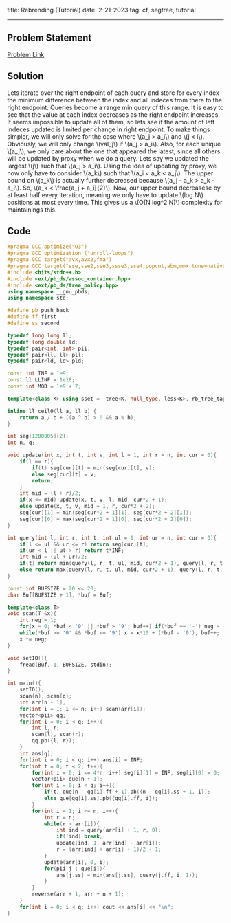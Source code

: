 title: Rebrending (Tutorial)
date: 2-21-2023
tag: cf, segtree, tutorial

---

## Problem Statement

[Problem Link](https://codeforces.com/contest/1793/problem/F)

## Solution

Lets iterate over the right endpoint of each query and store for every index the minimum difference between the index and all indeces from there to the right endpoint. Queries become a range min query of this range. It is easy to see that the value at each index decreases as the right endpoint increases. It seems impossible to update all of them, so lets see if the amount of left indeces updated is limited per change in right endpoint. To make things simpler, we will only solve for the case where \\(a_j > a_i\\) and \\(j < i\\). Obviously, we will only change \\(val_j\\) if \\(a_j > a_i\\). Also, for each unique \\(a_j\\), we only care about the one that appeared the latest, since all others will be updated by proxy when we do a query. Lets say we updated the largest \\(j\\) such that \\(a_j > a_i\\). Using the idea of updating by proxy, we now only have to consider \\(a_k\\) such that \\(a_i < a_k < a_j\\). The upper bound on \\(a_k\\) is actually further decreased because \\(a_j - a_k > a_k - a_i\\). So, \\(a_k < \\frac{a_j + a_i}{2}\\). Now, our upper bound decreasese by at least half every iteration, meaning we only have to update \\(log N\\) positions at most every time. This gives us a \\(O(N log^2 N)\\) complexity for maintainings this.

## Code

```c++
#pragma GCC optimize("O3")
#pragma GCC optimization ("unroll-loops")
#pragma GCC target("avx,avx2,fma")
#pragma GCC target("sse,sse2,sse3,ssse3,sse4,popcnt,abm,mmx,tune=native")
#include <bits/stdc++.h>
#include <ext/pb_ds/assoc_container.hpp>
#include <ext/pb_ds/tree_policy.hpp>
using namespace __gnu_pbds;
using namespace std;

#define pb push_back
#define ff first
#define ss second

typedef long long ll;
typedef long double ld;
typedef pair<int, int> pii;
typedef pair<ll, ll> pll;
typedef pair<ld, ld> pld;

const int INF = 1e9;
const ll LLINF = 1e18;
const int MOD = 1e9 + 7;

template<class K> using sset =  tree<K, null_type, less<K>, rb_tree_tag, tree_order_statistics_node_update>;

inline ll ceil0(ll a, ll b) {
    return a / b + ((a ^ b) > 0 && a % b);
}

int seg[1200005][2];
int n, q;

void update(int x, int t, int v, int l = 1, int r = n, int cur = 0){
    if(l == r){
        if(t) seg[cur][t] = min(seg[cur][t], v);
        else seg[cur][t] = v;
        return;
    }
    int mid = (l + r)/2;
    if(x <= mid) update(x, t, v, l, mid, cur*2 + 1);
    else update(x, t, v, mid + 1, r, cur*2 + 2);
    seg[cur][1] = min(seg[cur*2 + 1][1], seg[cur*2 + 2][1]);
    seg[cur][0] = max(seg[cur*2 + 1][0], seg[cur*2 + 2][0]);
}

int query(int l, int r, int t, int ul = 1, int ur = n, int cur = 0){
    if(l <= ul && ur <= r) return seg[cur][t];
    if(ur < l || ul > r) return t*INF;
    int mid = (ul + ur)/2;
    if(t) return min(query(l, r, t, ul, mid, cur*2 + 1), query(l, r, t, mid + 1, ur, cur*2 + 2));
    else return max(query(l, r, t, ul, mid, cur*2 + 1), query(l, r, t, mid + 1, ur, cur*2 + 2));
}

const int BUFSIZE = 20 << 20;
char Buf[BUFSIZE + 1], *buf = Buf;

template<class T>
void scan(T &x){
    int neg = 1;
    for(x = 0; *buf < '0' || *buf > '9'; buf++) if(*buf == '-') neg = -1;
    while(*buf >= '0' && *buf <= '9') x = x*10 + (*buf - '0'), buf++;
    x *= neg;
}

void setIO(){
    fread(Buf, 1, BUFSIZE, stdin);
}

int main(){
    setIO();
    scan(n), scan(q);
    int arr[n + 1];
    for(int i = 1; i <= n; i++) scan(arr[i]);
    vector<pii> qq;
    for(int i = 0; i < q; i++){
        int l, r;
        scan(l), scan(r);
        qq.pb({l, r});
    }
    int ans[q];
    for(int i = 0; i < q; i++) ans[i] = INF;
    for(int t = 0; t < 2; t++){
        for(int i = 0; i <= 4*n; i++) seg[i][1] = INF, seg[i][0] = 0;
        vector<pii> que[n + 1];
        for(int i = 0; i < q; i++){
            if(t) que[n - qq[i].ff + 1].pb({n - qq[i].ss + 1, i}); 
            else que[qq[i].ss].pb({qq[i].ff, i});
        }
        for(int i = 1; i <= n; i++){
            int r = n;
            while(r > arr[i]){
                int ind = query(arr[i] + 1, r, 0);
                if(!ind) break;
                update(ind, 1, arr[ind] - arr[i]);
                r = (arr[ind] + arr[i] + 1)/2 - 1;
            }
            update(arr[i], 0, i);
            for(pii j : que[i]){
                ans[j.ss] = min(ans[j.ss], query(j.ff, i, 1));
            }
        }
        reverse(arr + 1, arr + n + 1);
    }
    for(int i = 0; i < q; i++) cout << ans[i] << "\n";
}
```